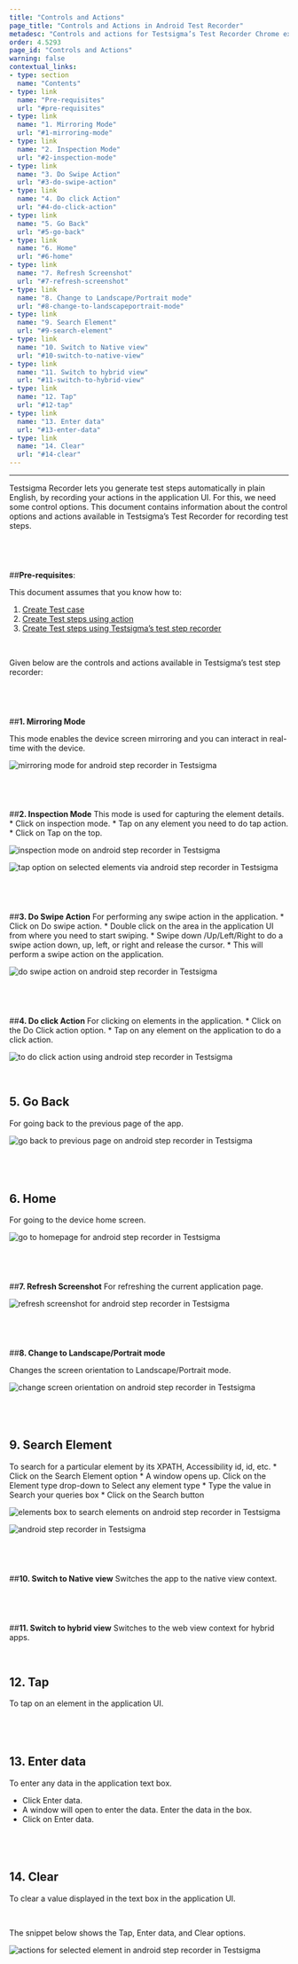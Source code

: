 ```yaml
---
title: "Controls and Actions"
page_title: "Controls and Actions in Android Test Recorder"
metadesc: "Controls and actions for Testsigma’s Test Recorder Chrome extension"
order: 4.5293
page_id: "Controls and Actions"
warning: false
contextual_links:
- type: section
  name: "Contents"
- type: link
  name: "Pre-requisites"
  url: "#pre-requisites"
- type: link
  name: "1. Mirroring Mode"
  url: "#1-mirroring-mode"
- type: link
  name: "2. Inspection Mode"
  url: "#2-inspection-mode"
- type: link
  name: "3. Do Swipe Action"
  url: "#3-do-swipe-action"
- type: link
  name: "4. Do click Action"
  url: "#4-do-click-action"
- type: link
  name: "5. Go Back"
  url: "#5-go-back"
- type: link
  name: "6. Home"
  url: "#6-home"
- type: link
  name: "7. Refresh Screenshot"
  url: "#7-refresh-screenshot"
- type: link
  name: "8. Change to Landscape/Portrait mode"
  url: "#8-change-to-landscapeportrait-mode"
- type: link
  name: "9. Search Element"
  url: "#9-search-element"
- type: link
  name: "10. Switch to Native view"
  url: "#10-switch-to-native-view"
- type: link
  name: "11. Switch to hybrid view"
  url: "#11-switch-to-hybrid-view"
- type: link
  name: "12. Tap"
  url: "#12-tap"
- type: link
  name: "13. Enter data"
  url: "#13-enter-data"
- type: link
  name: "14. Clear"
  url: "#14-clear"
---
```


---

Testsigma Recorder lets you generate test steps automatically in plain English, by recording your actions in the application UI. For this, we need some control options. This document contains information about the control options and actions available in Testsigma’s Test Recorder for recording test steps. 

&emsp;
---
##**Pre-requisites**:

This document assumes that you know how to:

 1. [Create Test case](https://testsigma.com/docs/test-cases/manage/add-edit-delete/)
 2. [Create Test steps using action](https://testsigma.com/docs/test-cases/create-steps-nl/overview/)
 3. [Create Test steps using Testsigma’s test step recorder](https://testsigma.com/docs/test-cases/create-steps-recorder/web-apps/overview/)

&emsp;

Given below are the controls and actions available in Testsigma’s test step recorder:
 
 &emsp;
---
##**1. Mirroring Mode**

 This mode enables the device screen mirroring and you can interact in real-time with the device.

![mirroring mode for android step recorder in Testsigma](https://docs.testsigma.com/images/controls-and-actions/mirroring-mode-android-step-recorder.png)

&emsp;
---
##**2. Inspection Mode**
 This mode is used for capturing the element details.
    * Click on inspection mode.
    * Tap on any element you need to do tap action.
    * Click on Tap on the top.

![inspection mode on android step recorder in Testsigma](https://docs.testsigma.com/images/controls-and-actions/inspection-mode-android-step-recorder.png)

![tap option on selected elements via android step recorder in Testsigma](https://docs.testsigma.com/images/controls-and-actions/tap-option-selected-elements-android-step-recorder.png)

&emsp;
---
##**3. Do Swipe Action**
  For performing any swipe action in the application.
    * Click on Do swipe action.
    * Double click on the area in the application UI from  where you need to start swiping.
    *  Swipe down /Up/Left/Right to do a swipe action down,  up, left, or right and release the cursor.
    * This will perform a swipe action on the application.

![do swipe action on android step recorder in Testsigma](https://docs.testsigma.com/images/controls-and-actions/do-swipe-action-android-step-recorder.png)

&emsp;
---
##**4. Do click Action**
 For clicking on elements in the application.
    * Click on the Do Click action option.
    * Tap on any element on the application to do a click action.

![ to do click action using android step recorder in Testsigma](https://docs.testsigma.com/images/controls-and-actions/click-on-elements-android-step-recorder.png)

&emsp;

 ## **5. Go Back**
 For going back to the previous page of the app.

![go back to previous page on android step recorder in Testsigma](https://docs.testsigma.com/images/controls-and-actions/go-back-android-step-recorder.png)

&emsp;
---
## **6. Home**
 For going to the device home screen.

![go to homepage for android step recorder in Testsigma](https://docs.testsigma.com/images/controls-and-actions/go-to-homepage-android-step-recorder.png)

&emsp;
---
##**7. Refresh Screenshot**
 For refreshing the current application page.

![refresh screenshot for android step recorder in Testsigma](https://docs.testsigma.com/images/controls-and-actions/refresh-screenshot-android-step-recorder.png)

&emsp;
---
##**8. Change to Landscape/Portrait mode**

Changes the screen orientation to Landscape/Portrait mode. 

![change screen orientation on android step recorder in Testsigma](https://docs.testsigma.com/images/controls-and-actions/change-screen-orientation-android-step-recorder.png)

&emsp;
---
## **9. Search Element**
 To search for a particular element by its XPATH, Accessibility id, id, etc.
    * Click on the Search Element option
    * A window opens up. Click on the Element type drop-down to Select any element type
    * Type the value in Search your queries box
    * Click on the Search button

![elements box to search elements on android step recorder in Testsigma](https://docs.testsigma.com/images/controls-and-actions/elements-box-to-search-android-step-recorder.png)

![android step recorder in Testsigma](https://docs.testsigma.com/images/controls-and-actions/search-element-by-type-android-step-recorder.png)

&emsp;
---
##**10. Switch to Native view**
Switches the app to the native view context.

&emsp;
---
##**11. Switch to hybrid view**
 Switches to the web view context for hybrid apps.

&emsp;

 ##  **12. Tap**
 To tap on an element in the application UI.

&emsp;
---
## **13. Enter data**
To enter any data in the application text box.
 * Click Enter data.
 * A window will open to enter the data. Enter the data in the box.
 * Click on Enter data.

&emsp;
---
## **14. Clear**
 To clear a value displayed in the text box in the application UI.

&emsp;

The snippet below shows the Tap, Enter data, and Clear options.

![actions for selected element in android step recorder in Testsigma](https://docs.testsigma.com/images/controls-and-actions/actions-for-selected-element-android-step-recorder.png)








